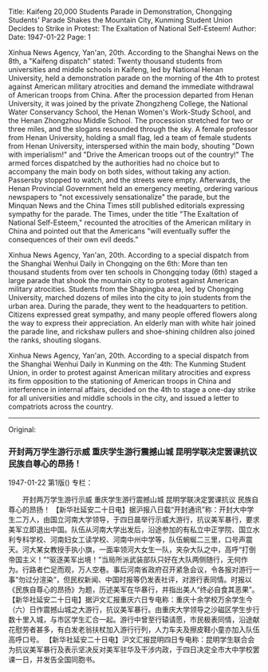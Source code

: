 Title: Kaifeng 20,000 Students Parade in Demonstration, Chongqing Students' Parade Shakes the Mountain City, Kunming Student Union Decides to Strike in Protest: The Exaltation of National Self-Esteem!
Author:
Date: 1947-01-22
Page: 1

Xinhua News Agency, Yan'an, 20th. According to the Shanghai News on the 8th, a "Kaifeng dispatch" stated: Twenty thousand students from universities and middle schools in Kaifeng, led by National Henan University, held a demonstration parade on the morning of the 4th to protest against American military atrocities and demand the immediate withdrawal of American troops from China. After the procession departed from Henan University, it was joined by the private Zhongzheng College, the National Water Conservancy School, the Henan Women's Work-Study School, and the Henan Zhongzhou Middle School. The procession stretched for two or three miles, and the slogans resounded through the sky. A female professor from Henan University, holding a small flag, led a team of female students from Henan University, interspersed within the main body, shouting "Down with imperialism!" and "Drive the American troops out of the country!" The armed forces dispatched by the authorities had no choice but to accompany the main body on both sides, without taking any action. Passersby stopped to watch, and the streets were empty. Afterwards, the Henan Provincial Government held an emergency meeting, ordering various newspapers to "not excessively sensationalize" the parade, but the Minquan News and the China Times still published editorials expressing sympathy for the parade. The Times, under the title "The Exaltation of National Self-Esteem," recounted the atrocities of the American military in China and pointed out that the Americans "will eventually suffer the consequences of their own evil deeds."

Xinhua News Agency, Yan'an, 20th. According to a special dispatch from the Shanghai Wenhui Daily in Chongqing on the 6th: More than ten thousand students from over ten schools in Chongqing today (6th) staged a large parade that shook the mountain city to protest against American military atrocities. Students from the Shapingba area, led by Chongqing University, marched dozens of miles into the city to join students from the urban area. During the parade, they went to the headquarters to petition. Citizens expressed great sympathy, and many people offered flowers along the way to express their appreciation. An elderly man with white hair joined the parade line, and rickshaw pullers and shoe-shining children also joined the ranks, shouting slogans.

Xinhua News Agency, Yan'an, 20th. According to a special dispatch from the Shanghai Wenhui Daily in Kunming on the 4th: The Kunming Student Union, in order to protest against American military atrocities and express its firm opposition to the stationing of American troops in China and interference in internal affairs, decided on the 4th to stage a one-day strike for all universities and middle schools in the city, and issued a letter to compatriots across the country.



<hr /> 

Original: 


### 开封两万学生游行示威  重庆学生游行震撼山城  昆明学联决定罢课抗议  民族自尊心的昂扬！

1947-01-22
第1版()
专栏：

　　开封两万学生游行示威
    重庆学生游行震撼山城
    昆明学联决定罢课抗议
    民族自尊心的昂扬！
    【新华社延安二十日电】据沪报八日载“开封通讯”称：开封大中学生二万人，由国立河南大学领导，于四日晨举行示威大游行，抗议美军暴行，要求美军立即退出中国。队伍从河南大学出发后，沿途参加的有私立中正学院、国立水利专科学校、河南妇女工读学校、河南中州中学等，队伍蜿蜒二三里，口号声震天。河大某女教授手执小旗，一面率领河大女生一队，夹杂大队之中，高呼“打倒帝国主义！”“驱逐美军出境！”当局所派武装部队只好在大队两侧随行，无何作为。行路者伫足而观，万人空巷。事后河南省政府召开紧急会议，令各报对游行一事“勿过分渲染”，但民权新闻、中国时报等仍发表社评，对游行表同情。时报以《民族自尊心的昂扬》为题，历述美军在华暴行，并指出美人“终必自食其恶果”。
    【新华社延安二十日电】据沪文汇报重庆六日专电称：重庆十余学校万余学生今（六）日作震撼山城之大游行，抗议美军暴行。由重庆大学领导之沙磁区学生步行数十里入城，与市区学生汇合一起。游行中曾至行辕请愿，市民极表同情，沿途献花慰劳者甚多，有白发老翁扶杖加入游行行列，人力车夫及擦皮鞋小童亦加入队伍高呼口号。
    【新华社延安二十日电】沪文汇报昆明四日专电称：昆明学生联合会为抗议美军暴行及表示坚决反对美军驻华及干涉内政，于四日决定全市大中学校罢课一日，并发告全国同胞书。
